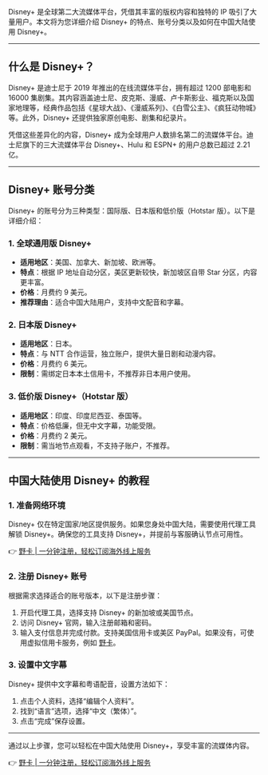Disney+ 是全球第二大流媒体平台，凭借其丰富的版权内容和独特的 IP 吸引了大量用户。本文将为您详细介绍 Disney+ 的特点、账号分类以及如何在中国大陆使用 Disney+。

---

## 什么是 Disney+？

Disney+ 是迪士尼于 2019 年推出的在线流媒体平台，拥有超过 1200 部电影和 16000 集剧集。其内容涵盖迪士尼、皮克斯、漫威、卢卡斯影业、福克斯以及国家地理等，经典作品包括《星球大战》、《漫威系列》、《白雪公主》、《疯狂动物城》等。此外，Disney+ 还提供独家原创电影、剧集和纪录片。

凭借这些差异化的内容，Disney+ 成为全球用户人数排名第二的流媒体平台。迪士尼旗下的三大流媒体平台 Disney+、Hulu 和 ESPN+ 的用户总数已超过 2.21 亿。

---

## Disney+ 账号分类

Disney+ 的账号分为三种类型：国际版、日本版和低价版（Hotstar 版）。以下是详细介绍：

### 1. 全球通用版 Disney+
- **适用地区**：美国、加拿大、新加坡、欧洲等。
- **特点**：根据 IP 地址自动分区，美区更新较快，新加坡区自带 Star 分区，内容更丰富。
- **价格**：月费约 9 美元。
- **推荐理由**：适合中国大陆用户，支持中文配音和字幕。

### 2. 日本版 Disney+
- **适用地区**：日本。
- **特点**：与 NTT 合作运营，独立账户，提供大量日剧和动漫内容。
- **价格**：月费约 6 美元。
- **限制**：需绑定日本本土信用卡，不推荐非日本用户使用。

### 3. 低价版 Disney+（Hotstar 版）
- **适用地区**：印度、印度尼西亚、泰国等。
- **特点**：价格低廉，但无中文字幕，功能受限。
- **价格**：月费约 2 美元。
- **限制**：需当地节点观看，不支持子账户，不推荐。

---

## 中国大陆使用 Disney+ 的教程

### 1. 准备网络环境
Disney+ 仅在特定国家/地区提供服务。如果您身处中国大陆，需要使用代理工具解锁 Disney+。确保您的工具支持 Disney+，并提前与客服确认节点可用性。

👉 [野卡 | 一分钟注册，轻松订阅海外线上服务](https://bit.ly/bewildcard)

### 2. 注册 Disney+ 账号
根据需求选择适合的账号版本，以下是注册步骤：
1. 开启代理工具，选择支持 Disney+ 的新加坡或美国节点。
2. 访问 Disney+ 官网，输入注册邮箱和密码。
3. 输入支付信息并完成付款。支持美国信用卡或美区 PayPal。如果没有，可使用虚拟信用卡服务，例如 [野卡](https://bit.ly/bewildcard)。

### 3. 设置中文字幕
Disney+ 提供中文字幕和粤语配音，设置方法如下：
1. 点击个人资料，选择“编辑个人资料”。
2. 找到“语言”选项，选择“中文（繁体）”。
3. 点击“完成”保存设置。

---

通过以上步骤，您可以轻松在中国大陆使用 Disney+，享受丰富的流媒体内容。

👉 [野卡 | 一分钟注册，轻松订阅海外线上服务](https://bit.ly/bewildcard)